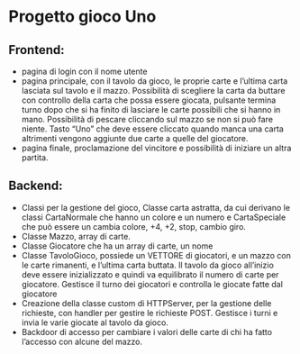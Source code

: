 # Progetto gioco Uno

## Frontend:
* pagina di login con il nome utente
* pagina principale, con il tavolo da gioco, le proprie carte e l’ultima carta lasciata sul tavolo e il mazzo. Possibilità di scegliere la carta da buttare con controllo della carta che possa essere giocata, pulsante termina turno dopo che si ha finito di lasciare le carte possibili che si hanno in mano. Possibilità di pescare cliccando sul mazzo se non si può fare niente. Tasto “Uno” che deve essere cliccato quando manca una carta altrimenti vengono aggiunte due carte a quelle del giocatore.
* pagina finale, proclamazione del vincitore e possibilità di iniziare un altra partita. 

## Backend:
* Classi per la gestione del gioco, Classe carta astratta,  da cui derivano le classi CartaNormale che hanno un colore e un numero e CartaSpeciale che può essere un cambia colore, +4, +2, stop, cambio giro. 
* Classe Mazzo, array di carte.
* Classe Giocatore che ha un  array di carte, un nome 
* Classe TavoloGioco, possiede un VETTORE di giocatori, e un mazzo con le carte rimanenti, e l’ultima carta buttata. Il tavolo da gioco all’inizio deve essere inizializzato e quindi va equilibrato il numero di carte per giocatore. Gestisce il turno dei giocatori e controlla le giocate fatte dal giocatore 
* Creazione della classe custom di HTTPServer, per la gestione delle richieste, con handler per gestire le richieste POST. Gestisce i turni e invia le varie giocate al tavolo da gioco. 
* Backdoor di accesso per cambiare i valori delle carte di chi ha fatto l’accesso con alcune del mazzo.
